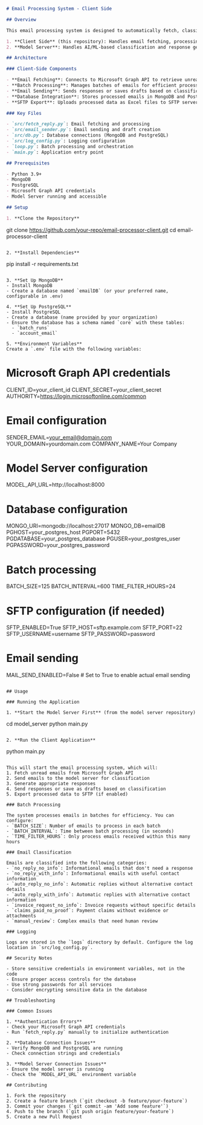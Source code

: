 
```markdown
# Email Processing System - Client Side

## Overview

This email processing system is designed to automatically fetch, classify, and respond to emails based on their content. The system uses a decoupled architecture with two main components:

1. **Client Side** (this repository): Handles email fetching, processing, and sending
2. **Model Server**: Handles AI/ML-based classification and response generation (in a separate repository)

## Architecture

### Client-Side Components

- **Email Fetching**: Connects to Microsoft Graph API to retrieve unread emails
- **Batch Processing**: Manages batches of emails for efficient processing
- **Email Sending**: Sends responses or saves drafts based on classification
- **Database Integration**: Stores processed emails in MongoDB and PostgreSQL
- **SFTP Export**: Uploads processed data as Excel files to SFTP server (optional)

### Key Files

- `src/fetch_reply.py`: Email fetching and processing
- `src/email_sender.py`: Email sending and draft creation
- `src/db.py`: Database connections (MongoDB and PostgreSQL)
- `src/log_config.py`: Logging configuration
- `loop.py`: Batch processing and orchestration
- `main.py`: Application entry point

## Prerequisites

- Python 3.9+
- MongoDB
- PostgreSQL
- Microsoft Graph API credentials
- Model Server running and accessible

## Setup

1. **Clone the Repository**
   ```
   git clone https://github.com/your-repo/email-processor-client.git
   cd email-processor-client
   ```

2. **Install Dependencies**
   ```
   pip install -r requirements.txt
   ```

3. **Set Up MongoDB**
   - Install MongoDB
   - Create a database named `emailDB` (or your preferred name, configurable in .env)

4. **Set Up PostgreSQL**
   - Install PostgreSQL
   - Create a database (name provided by your organization)
   - Ensure the database has a schema named `core` with these tables:
     - `batch_runs`
     - `account_email`

5. **Environment Variables**
   Create a `.env` file with the following variables:
   ```
   # Microsoft Graph API credentials
   CLIENT_ID=your_client_id
   CLIENT_SECRET=your_client_secret
   AUTHORITY=https://login.microsoftonline.com/common
   
   # Email configuration
   SENDER_EMAIL=your_email@domain.com
   YOUR_DOMAIN=yourdomain.com
   COMPANY_NAME=Your Company
   
   # Model Server configuration
   MODEL_API_URL=http://localhost:8000
   
   # Database configuration
   MONGO_URI=mongodb://localhost:27017
   MONGO_DB=emailDB
   PGHOST=your_postgres_host
   PGPORT=5432
   PGDATABASE=your_postgres_database
   PGUSER=your_postgres_user
   PGPASSWORD=your_postgres_password
   
   # Batch processing
   BATCH_SIZE=125
   BATCH_INTERVAL=600
   TIME_FILTER_HOURS=24
   
   # SFTP configuration (if needed)
   SFTP_ENABLED=True
   SFTP_HOST=sftp.example.com
   SFTP_PORT=22
   SFTP_USERNAME=username
   SFTP_PASSWORD=password
   
   # Email sending
   MAIL_SEND_ENABLED=False  # Set to True to enable actual email sending
   ```

## Usage

### Running the Application

1. **Start the Model Server First** (from the model server repository)
   ```
   cd model_server
   python main.py
   ```

2. **Run the Client Application**
   ```
   python main.py
   ```

This will start the email processing system, which will:
1. Fetch unread emails from Microsoft Graph API
2. Send emails to the model server for classification
3. Generate appropriate responses
4. Send responses or save as drafts based on classification
5. Export processed data to SFTP (if enabled)

### Batch Processing

The system processes emails in batches for efficiency. You can configure:
- `BATCH_SIZE`: Number of emails to process in each batch
- `BATCH_INTERVAL`: Time between batch processing (in seconds)
- `TIME_FILTER_HOURS`: Only process emails received within this many hours

### Email Classification

Emails are classified into the following categories:
- `no_reply_no_info`: Informational emails that don't need a response
- `no_reply_with_info`: Informational emails with useful contact information
- `auto_reply_no_info`: Automatic replies without alternative contact details
- `auto_reply_with_info`: Automatic replies with alternative contact information
- `invoice_request_no_info`: Invoice requests without specific details
- `claims_paid_no_proof`: Payment claims without evidence or attachments
- `manual_review`: Complex emails that need human review

### Logging

Logs are stored in the `logs` directory by default. Configure the log location in `src/log_config.py`.

## Security Notes

- Store sensitive credentials in environment variables, not in the code
- Ensure proper access controls for the database
- Use strong passwords for all services
- Consider encrypting sensitive data in the database

## Troubleshooting

### Common Issues

1. **Authentication Errors**
   - Check your Microsoft Graph API credentials
   - Run `fetch_reply.py` manually to initialize authentication

2. **Database Connection Issues**
   - Verify MongoDB and PostgreSQL are running
   - Check connection strings and credentials

3. **Model Server Connection Issues**
   - Ensure the model server is running
   - Check the `MODEL_API_URL` environment variable

## Contributing

1. Fork the repository
2. Create a feature branch (`git checkout -b feature/your-feature`)
3. Commit your changes (`git commit -am 'Add some feature'`)
4. Push to the branch (`git push origin feature/your-feature`)
5. Create a new Pull Request
```

